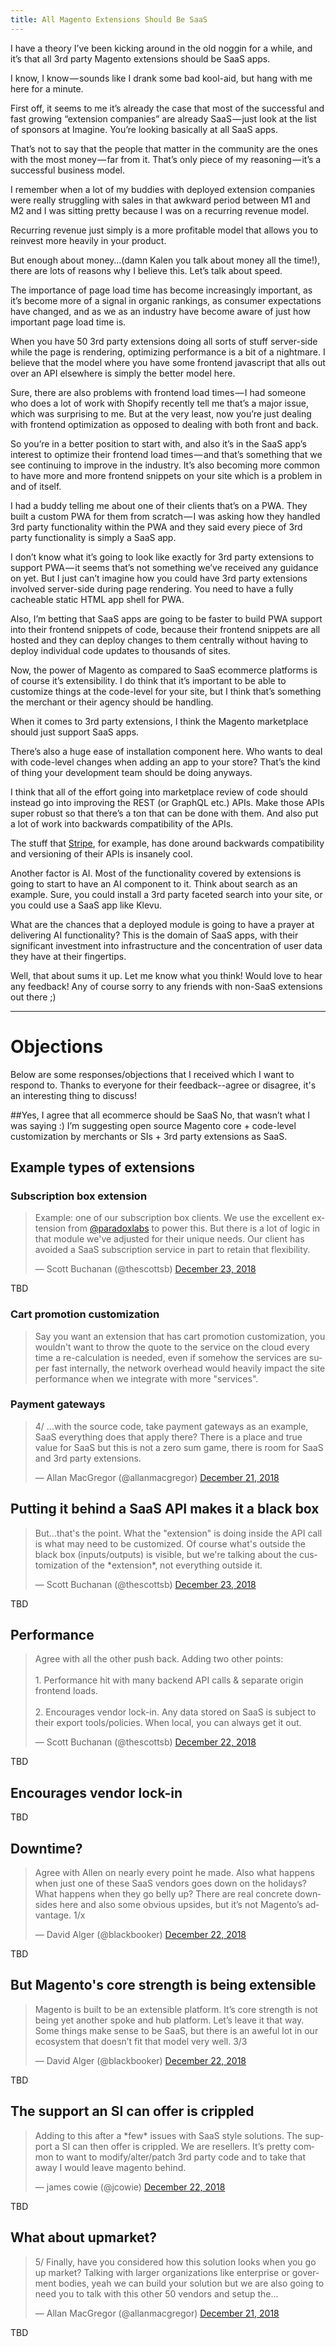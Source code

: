 ```yaml
---
title: All Magento Extensions Should Be SaaS
---
```


I have a theory I’ve been kicking around in the old noggin for a while, and it’s that all 3rd party Magento extensions should be SaaS apps.

I know, I know — sounds like I drank some bad kool-aid, but hang with me here for a minute.

First off, it seems to me it’s already the case that most of the successful and fast growing “extension companies” are already SaaS — just look at the list of sponsors at Imagine. You’re looking basically at all SaaS apps.

That’s not to say that the people that matter in the community are the ones with the most money — far from it. That’s only piece of my reasoning — it’s a successful business model.

I remember when a lot of my buddies with deployed extension companies were really struggling with sales in that awkward period between M1 and M2 and I was sitting pretty because I was on a recurring revenue model.

Recurring revenue just simply is a more profitable model that allows you to reinvest more heavily in your product.

But enough about money…(damn Kalen you talk about money all the time!), there are lots of reasons why I believe this. Let’s talk about speed.

The importance of page load time has become increasingly important, as it’s become more of a signal in organic rankings, as consumer expectations have changed, and as we as an industry have become aware of just how important page load time is.

When you have 50 3rd party extensions doing all sorts of stuff server-side while the page is rendering, optimizing performance is a bit of a nightmare. I believe that the model where you have some frontend javascript that alls out over an API elsewhere is simply the better model here.

Sure, there are also problems with frontend load times — I had someone who does a lot of work with Shopify recently tell me that’s a major issue, which was surprising to me. But at the very least, now you’re just dealing with frontend optimization as opposed to dealing with both front and back.

So you’re in a better position to start with, and also it’s in the SaaS app’s interest to optimize their frontend load times — and that’s something that we see continuing to improve in the industry. It’s also becoming more common to have more and more frontend snippets on your site which is a problem in and of itself.

I had a buddy telling me about one of their clients that’s on a PWA. They built a custom PWA for them from scratch — I was asking how they handled 3rd party functionality within the PWA and they said every piece of 3rd party functionality is simply a SaaS app.

I don’t know what it’s going to look like exactly for 3rd party extensions to support PWA — it seems that’s not something we’ve received any guidance on yet. But I just can’t imagine how you could have 3rd party extensions involved server-side during page rendering. You need to have a fully cacheable static HTML app shell for PWA.

Also, I’m betting that SaaS apps are going to be faster to build PWA support into their frontend snippets of code, because their frontend snippets are all hosted and they can deploy changes to them centrally without having to deploy individual code updates to thousands of sites.

Now, the power of Magento as compared to SaaS ecommerce platforms is of course it’s extensibility. I do think that it’s important to be able to customize things at the code-level for your site, but I think that’s something the merchant or their agency should be handling.

When it comes to 3rd party extensions, I think the Magento marketplace should just support SaaS apps.

There’s also a huge ease of installation component here. Who wants to deal with code-level changes when adding an app to your store? That’s the kind of thing your development team should be doing anyways.

I think that all of the effort going into marketplace review of code should instead go into improving the REST (or GraphQL etc.) APIs. Make those APIs super robust so that there’s a ton that can be done with them. And also put a lot of work into backwards compatibility of the APIs.

The stuff that [Stripe](https://stripe.com/blog/api-versioning), for example, has done around backwards compatibility and versioning of their APIs is insanely cool.

Another factor is AI. Most of the functionality covered by extensions is going to start to have an AI component to it. Think about search as an example. Sure, you could install a 3rd party faceted search into your site, or you could use a SaaS app like Klevu.

What are the chances that a deployed module is going to have a prayer at delivering AI functionality? This is the domain of SaaS apps, with their significant investment into infrastructure and the concentration of user data they have at their fingertips.

Well, that about sums it up. Let me know what you think! Would love to hear any feedback! Any of course sorry to any friends with non-SaaS extensions out there ;)

---

# Objections
Below are some responses/objections that I received which I want to
respond to. Thanks to everyone for their feedback--agree or disagree, it's an 
interesting thing to discuss!

##Yes, I agree that all ecommerce should be SaaS
No, that wasn’t what I was saying :) I’m suggesting open source Magento core + code-level customization by merchants or SIs + 3rd party extensions as SaaS.

## Example types of extensions

### Subscription box extension

<blockquote class="twitter-tweet" data-lang="en"><p lang="en" dir="ltr">Example: one of our subscription box clients. We use the excellent extension from <a href="https://twitter.com/paradoxlabs?ref_src=twsrc%5Etfw">@paradoxlabs</a> to power this. But there is a lot of logic in that module we&#39;ve adjusted for their unique needs. Our client has avoided a SaaS subscription service in part to retain that flexibility.</p>&mdash; Scott Buchanan (@thescottsb) <a href="https://twitter.com/thescottsb/status/1076632647991021569?ref_src=twsrc%5Etfw">December 23, 2018</a></blockquote>
<script async src="https://platform.twitter.com/widgets.js" charset="utf-8"></script>

TBD

### Cart promotion customization
<blockquote class="twitter-tweet" data-lang="en"><p lang="en" dir="ltr">
Say you want an extension that has cart promotion customization, you wouldn't want to throw the quote to the service on the cloud every time a re-calculation is needed, even if somehow the services are super fast internally, the network overhead would heavily impact the site performance when we integrate with more "services".
</p></blockquote>

### Payment gateways

<blockquote class="twitter-tweet" data-lang="en"><p lang="en" dir="ltr">4/ ...with the source code, take payment gateways as an example, SaaS everything does that apply there? There is a place and true value for SaaS but this is not a zero sum game, there is room for SaaS and 3rd party extensions.</p>&mdash; Allan MacGregor (@allanmacgregor) <a href="https://twitter.com/allanmacgregor/status/1076115360519053312?ref_src=twsrc%5Etfw">December 21, 2018</a></blockquote>
<script async src="https://platform.twitter.com/widgets.js" charset="utf-8"></script>

## Putting it behind a SaaS API makes it a black box

<blockquote class="twitter-tweet" data-lang="en"><p lang="en" dir="ltr">But...that&#39;s the point. What the &quot;extension&quot; is doing inside the API call is what may need to be customized. Of course what&#39;s outside the black box (inputs/outputs) is visible, but we&#39;re talking about the customization of the *extension*, not everything outside it.</p>&mdash; Scott Buchanan (@thescottsb) <a href="https://twitter.com/thescottsb/status/1076638999979220992?ref_src=twsrc%5Etfw">December 23, 2018</a></blockquote>
<script async src="https://platform.twitter.com/widgets.js" charset="utf-8"></script>

TBD

## Performance

<blockquote class="twitter-tweet" data-lang="en"><p lang="en" dir="ltr">Agree with all the other push back. Adding two other points:<br><br>1. Performance hit with many backend API calls &amp; separate origin frontend loads.<br><br>2. Encourages vendor lock-in. Any data stored on SaaS is subject to their export tools/policies. When local, you can always get it out.</p>&mdash; Scott Buchanan (@thescottsb) <a href="https://twitter.com/thescottsb/status/1076482576552992768?ref_src=twsrc%5Etfw">December 22, 2018</a></blockquote>
<script async src="https://platform.twitter.com/widgets.js" charset="utf-8"></script>

TBD

## Encourages vendor lock-in
TBD

## Downtime?
<blockquote class="twitter-tweet" data-lang="en"><p lang="en" dir="ltr">Agree with Allen on nearly every point he made. Also what happens when just one of these SaaS vendors goes down on the holidays? What happens when they go belly up? There are real concrete downsides here and also some obvious upsides, but it’s not Magento’s advantage. 1/x</p>&mdash; David Alger (@blackbooker) <a href="https://twitter.com/blackbooker/status/1076476585836982272?ref_src=twsrc%5Etfw">December 22, 2018</a></blockquote>
<script async src="https://platform.twitter.com/widgets.js" charset="utf-8"></script>

TBD

## But Magento's core strength is being extensible
<blockquote class="twitter-tweet" data-lang="en"><p lang="en" dir="ltr">Magento is built to be an extensible platform. It’s core strength is not being yet another spoke and hub platform. Let’s leave it that way. Some things make sense to be SaaS, but there is an aweful lot in our ecosystem that doesn’t fit that model very well. 3/3</p>&mdash; David Alger (@blackbooker) <a href="https://twitter.com/blackbooker/status/1076478864120078336?ref_src=twsrc%5Etfw">December 22, 2018</a></blockquote>
<script async src="https://platform.twitter.com/widgets.js" charset="utf-8"></script>

TBD

## The support an SI can offer is crippled

<blockquote class="twitter-tweet" data-lang="en"><p lang="en" dir="ltr">Adding to this after a *few* issues with SaaS style solutions. The support a SI can then offer is crippled. We are resellers. It’s pretty common to want to modify/alter/patch 3rd party code and to take that away I would leave magento behind.</p>&mdash; james cowie (@jcowie) <a href="https://twitter.com/jcowie/status/1076421196672053248?ref_src=twsrc%5Etfw">December 22, 2018</a></blockquote>
<script async src="https://platform.twitter.com/widgets.js" charset="utf-8"></script>

TBD

## What about upmarket?
<blockquote class="twitter-tweet" data-lang="en"><p lang="en" dir="ltr">5/ Finally, have you considered how this solution looks when you go up market? Talking with larger organizations like enterprise or goverment bodies, yeah we can build your solution but we are also going to need you to talk with this other 50 vendors and setup the...</p>&mdash; Allan MacGregor (@allanmacgregor) <a href="https://twitter.com/allanmacgregor/status/1076115361378914304?ref_src=twsrc%5Etfw">December 21, 2018</a></blockquote>
<script async src="https://platform.twitter.com/widgets.js" charset="utf-8"></script>

TBD
